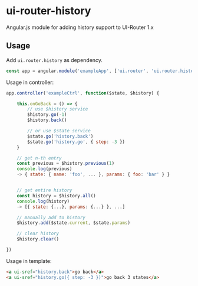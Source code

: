 # ui-router-history

Angular.js module for adding history support to UI-Router 1.x

## Usage

Add `ui.router.history` as dependency.
```javascript
const app = angular.module('exampleApp', ['ui.router', 'ui.router.history'])

```

Usage in controller:
```javascript
app.controller('exampleCtrl', function($state, $history) {

	this.onGoBack = () => {
		// use $history service
		$history.go(-1)
		$history.back()

		// or use $state service
		$state.go('history.back')
		$state.go('history.go', { step: -3 })
	}

	// get n-th entry
	const previous = $history.previous(1)
	console.log(previous)
	-> { state: { name: 'foo', ... }, params: { foo: 'bar' } }


	// get entire history
	const history = $history.all()
	console.log(history)
	-> [{ state: {...}, params: {...} }, ...]

	// manually add to history
	$history.add($state.current, $state.params)

	// clear history
	$history.clear()

})
```

Usage in template:
```html
<a ui-sref="history.back">go back</a>
<a ui-sref="history.go({ step: -3 })">go back 3 states</a>
```